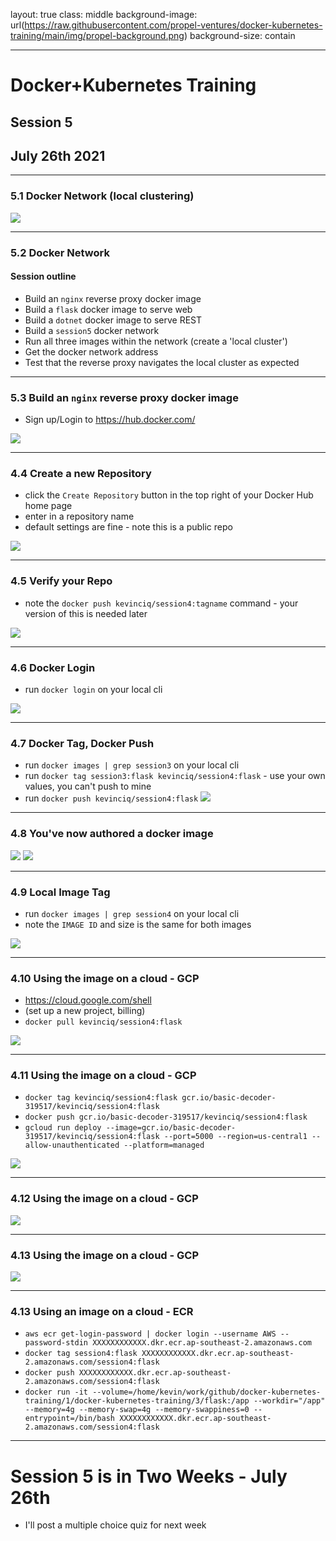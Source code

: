 layout: true
class: middle
background-image: url(https://raw.githubusercontent.com/propel-ventures/docker-kubernetes-training/main/img/propel-background.png)
background-size: contain

---

# Docker+Kubernetes Training
## Session 5
## July 26th 2021

---

### 5.1 Docker Network (local clustering)

![](https://raw.githubusercontent.com/propel-ventures/docker-kubernetes-training/main/img/evergiven.jpg)

---

### 5.2 Docker Network

#### Session outline

- Build an `nginx` reverse proxy docker image
- Build a `flask` docker image to serve web
- Build a `dotnet` docker image to serve REST
- Build a `session5` docker network
- Run all three images within the network (create a 'local cluster')
- Get the docker network address
- Test that the reverse proxy navigates the local cluster as expected

---

### 5.3 Build an `nginx` reverse proxy docker image

- Sign up/Login to https://hub.docker.com/

![](https://raw.githubusercontent.com/propel-ventures/docker-kubernetes-training/main/img/docker.nginx.png)

---

### 4.4 Create a new Repository

- click the `Create Repository` button in the top right of your Docker Hub home page
- enter in a repository name
- default settings are fine - note this is a public repo

![](https://raw.githubusercontent.com/propel-ventures/docker-kubernetes-training/main/img/docker.create.png)

---

### 4.5 Verify your Repo

- note the `docker push kevinciq/session4:tagname` command - your version of this is needed later

![](https://raw.githubusercontent.com/propel-ventures/docker-kubernetes-training/main/img/docker.create.push.png)

---

### 4.6 Docker Login

- run `docker login` on your local cli

![](https://raw.githubusercontent.com/propel-ventures/docker-kubernetes-training/main/img/docker.login.png)

---

### 4.7 Docker Tag, Docker Push

- run `docker images | grep session3` on your local cli
- run `docker tag session3:flask kevinciq/session4:flask` - use your own values, you can't push to mine
- run `docker push kevinciq/session4:flask`
![](https://raw.githubusercontent.com/propel-ventures/docker-kubernetes-training/main/img/docker.pushing.png)

---

### 4.8 You've now authored a docker image

![](https://raw.githubusercontent.com/propel-ventures/docker-kubernetes-training/main/img/docker.pushed.png)
![](https://raw.githubusercontent.com/propel-ventures/docker-kubernetes-training/main/img/docker.pushed.hub.png)

---

### 4.9 Local Image Tag

- run `docker images | grep session4` on your local cli
- note the `IMAGE ID` and size is the same for both images

![](https://raw.githubusercontent.com/propel-ventures/docker-kubernetes-training/main/img/docker.pushed.local.png)

---

### 4.10 Using the image on a cloud - GCP

- https://cloud.google.com/shell
- (set up a new project, billing)
- `docker pull kevinciq/session4:flask`

![](https://raw.githubusercontent.com/propel-ventures/docker-kubernetes-training/main/img/docker.gcp.pull.png)

---

### 4.11 Using the image on a cloud - GCP

- `docker tag kevinciq/session4:flask gcr.io/basic-decoder-319517/kevinciq/session4:flask`
- `docker push gcr.io/basic-decoder-319517/kevinciq/session4:flask`
- `gcloud run deploy --image=gcr.io/basic-decoder-319517/kevinciq/session4:flask --port=5000 --region=us-central1 --allow-unauthenticated --platform=managed`

![](https://raw.githubusercontent.com/propel-ventures/docker-kubernetes-training/main/img/docker.gcp.create.png)

---

### 4.12 Using the image on a cloud - GCP

![](https://raw.githubusercontent.com/propel-ventures/docker-kubernetes-training/main/img/docker.gcp.created.png)

---

### 4.13 Using the image on a cloud - GCP

![](https://raw.githubusercontent.com/propel-ventures/docker-kubernetes-training/main/img/docker.gcp.shutdown.png)

---

### 4.13 Using an image on a cloud - ECR

- `aws ecr get-login-password | docker login --username AWS --password-stdin XXXXXXXXXXXX.dkr.ecr.ap-southeast-2.amazonaws.com`
- `docker tag session4:flask XXXXXXXXXXXX.dkr.ecr.ap-southeast-2.amazonaws.com/session4:flask`
- `docker push XXXXXXXXXXXX.dkr.ecr.ap-southeast-2.amazonaws.com/session4:flask`
- `docker run -it --volume=/home/kevin/work/github/docker-kubernetes-training/1/docker-kubernetes-training/3/flask:/app --workdir="/app" --memory=4g --memory-swap=4g --memory-swappiness=0 --entrypoint=/bin/bash XXXXXXXXXXXX.dkr.ecr.ap-southeast-2.amazonaws.com/session4:flask`

---

# Session 5 is in Two Weeks - July 26th

- I'll post a multiple choice quiz for next week
